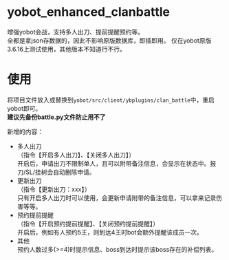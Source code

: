 # yobot_enhanced_clanbattle
增强yobot会战，支持多人出刀、提前提醒预约等。  
全都是拿json存数据的，因此不影响原版数据库，即插即用。
仅在yobot原版3.6.16上测试使用，其他版本不知道行不行。
# 使用
将项目文件放入或替换到```yobot/src/client/ybplugins/clan_battle```中，重启yobot即可。  
**建议先备份battle.py文件防止用不了**

新增的内容：  
- 多人出刀  
（指令【开启多人出刀】、【关闭多人出刀】）  
开启后，申请出刀不限制单人，且可以附带备注信息，会显示在状态中。报刀/SL/挂树会自动删除申请。
- 更新出刀  
（指令【更新出刀：xxx】）  
只有开启多人出刀时可以使用，会更新申请附带的备注信息，可以拿来记录伤害等等。  
- 预约提前提醒  
（指令【开启预约提前提醒】、【关闭预约提前提醒】）  
开启后，例如有人预约5王，则到达4王时bot会额外提醒该成员一次。
- 其他  
预约人数过多(>=4)时提示信息、boss到达时提示该boss存在的补偿列表。
